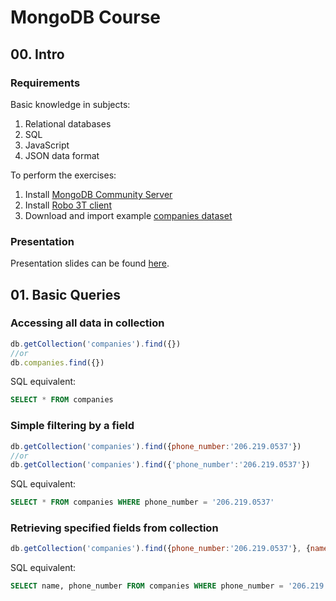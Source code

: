 # MongoDB Course

## 00. Intro

### Requirements

Basic knowledge in subjects:
1. Relational databases
1. SQL
1. JavaScript
1. JSON data format

To perform the exercises:
1. Install [MongoDB Community Server](https://www.mongodb.com/download-center/community)
1. Install [Robo 3T client](https://robomongo.org/download)
1. Download and import example [companies dataset](https://raw.githubusercontent.com/lsolilo/course-mongodb/master/data/companies.json)

### Presentation

Presentation slides can be found [here](http://htmlpreview.github.io/?https://github.com/lsolilo/course-mongodb/blob/master/slides/00-intro.html).

## 01. Basic Queries

### Accessing all data in collection
```javascript
db.getCollection('companies').find({})
//or
db.companies.find({})
```

SQL equivalent:
```sql
SELECT * FROM companies
```

### Simple filtering by a field

```javascript
db.getCollection('companies').find({phone_number:'206.219.0537'})
//or
db.getCollection('companies').find({'phone_number':'206.219.0537'})
```

SQL equivalent:
```sql
SELECT * FROM companies WHERE phone_number = '206.219.0537'
```

### Retrieving specified fields from collection

```javascript
db.getCollection('companies').find({phone_number:'206.219.0537'}, {name:1, phone_number:1})
```

SQL equivalent:
```sql
SELECT name, phone_number FROM companies WHERE phone_number = '206.219.0537'
```